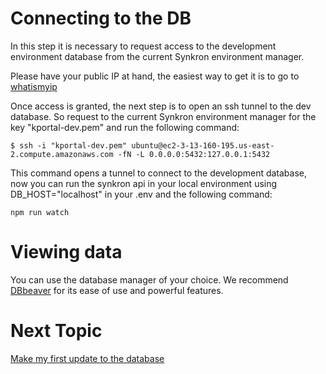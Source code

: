 # Connecting to the DB

In this step it is necessary to request access to the development environment database from the current Synkron environment manager.

Please have your public IP at hand, the easiest way to get it is to go to [whatismyip](https://www.whatismyip.com/)

Once access is granted, the next step is to open an ssh tunnel to the dev database. So request to the current Synkron environment manager for the key "kportal-dev.pem" and run the following command:

```
$ ssh -i "kportal-dev.pem" ubuntu@ec2-3-13-160-195.us-east-2.compute.amazonaws.com -fN -L 0.0.0.0:5432:127.0.0.1:5432
```

This command opens a tunnel to connect to the development database, now you can run the synkron api in your local environment using DB_HOST="localhost" in your .env and the following command:

```
npm run watch
```


# Viewing data
You can use the database manager of your choice. We recommend [DBbeaver](https://dbeaver.io/) for its ease of use and powerful features.



# Next Topic
[Make my first update to the database](../db-migrations)
